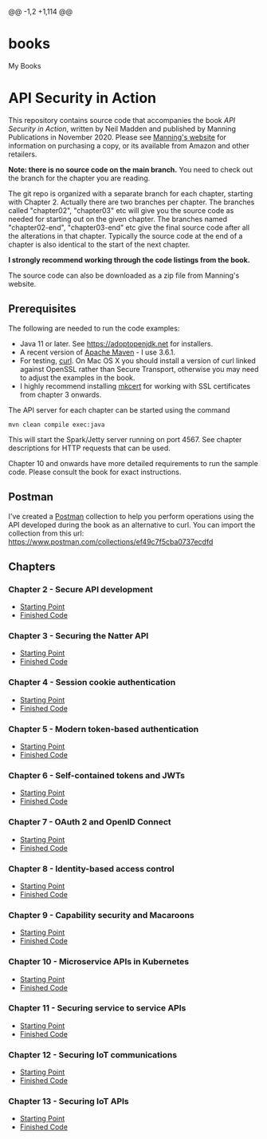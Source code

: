 @@ -1,2 +1,114 @@
# books
My Books
# API Security in Action

This repository contains source code that accompanies the book
*API Security in Action*, written by Neil Madden and published by
Manning Publications in November 2020.
Please see [Manning's website](https://www.manning.com/books/api-security-in-action?a_aid=api_security_in_action&a_bid=6806e3b6)
for information on purchasing a copy, or its available from Amazon
and other retailers.

**Note: there is no source code on the main branch.** You need to check
out the branch for the chapter you are reading.

The git repo is organized with a separate branch for each chapter,
starting with Chapter 2. Actually there are two branches
per chapter. The branches called "chapter02", "chapter03" etc will
give you the source code as needed for starting out on the given chapter.
The branches named "chapter02-end", "chapter03-end" etc give the
final source code after all the alterations in that chapter. Typically
the source code at the end of a chapter is also identical to the start
of the next chapter.

**I strongly recommend working through the code listings from the book.**

The source code can also be downloaded as a zip file from Manning's website.

## Prerequisites

The following are needed to run the code examples:

 - Java 11 or later. See https://adoptopenjdk.net for installers.
 - A recent version of [Apache Maven](https://maven.apache.org) - I use 3.6.1.
 - For testing, [curl](https://curl.haxx.se). On Mac OS X you should install
 a version of curl linked against OpenSSL rather than Secure Transport, otherwise
 you may need to adjust the examples in the book.
 - I highly recommend installing [mkcert](https://github.com/FiloSottile/mkcert)
 for working with SSL certificates from chapter 3 onwards.

The API server for each chapter can be started using the command

    mvn clean compile exec:java

This will start the Spark/Jetty server running on port 4567. See chapter
descriptions for HTTP requests that can be used.

Chapter 10 and onwards have more detailed requirements to run the sample code.
Please consult the book for exact instructions.

## Postman

I've created a [Postman](https://www.postman.com) collection to help you perform operations using the API developed
during the book as an alternative to curl. You can import the collection from this url:
https://www.postman.com/collections/ef49c7f5cba0737ecdfd

## Chapters

### Chapter 2 - Secure API development

 - [Starting Point](https://github.com/NeilMadden/apisecurityinaction/tree/chapter02)
 - [Finished Code](https://github.com/NeilMadden/apisecurityinaction/tree/chapter02-end)

### Chapter 3 - Securing the Natter API

 - [Starting Point](https://github.com/NeilMadden/apisecurityinaction/tree/chapter03)
 - [Finished Code](https://github.com/NeilMadden/apisecurityinaction/tree/chapter03-end)

### Chapter 4 - Session cookie authentication

 - [Starting Point](https://github.com/NeilMadden/apisecurityinaction/tree/chapter04)
 - [Finished Code](https://github.com/NeilMadden/apisecurityinaction/tree/chapter04-end)

### Chapter 5 - Modern token-based authentication

 - [Starting Point](https://github.com/NeilMadden/apisecurityinaction/tree/chapter05)
 - [Finished Code](https://github.com/NeilMadden/apisecurityinaction/tree/chapter05-end)

### Chapter 6 - Self-contained tokens and JWTs

 - [Starting Point](https://github.com/NeilMadden/apisecurityinaction/tree/chapter06)
 - [Finished Code](https://github.com/NeilMadden/apisecurityinaction/tree/chapter06-end)

### Chapter 7 - OAuth 2 and OpenID Connect

 - [Starting Point](https://github.com/NeilMadden/apisecurityinaction/tree/chapter07)
 - [Finished Code](https://github.com/NeilMadden/apisecurityinaction/tree/chapter07-end)

### Chapter 8 - Identity-based access control

 - [Starting Point](https://github.com/NeilMadden/apisecurityinaction/tree/chapter08)
 - [Finished Code](https://github.com/NeilMadden/apisecurityinaction/tree/chapter08-end)

### Chapter 9 - Capability security and Macaroons

 - [Starting Point](https://github.com/NeilMadden/apisecurityinaction/tree/chapter09)
 - [Finished Code](https://github.com/NeilMadden/apisecurityinaction/tree/chapter09-end)

### Chapter 10 - Microservice APIs in Kubernetes

 - [Starting Point](https://github.com/NeilMadden/apisecurityinaction/tree/chapter10)
 - [Finished Code](https://github.com/NeilMadden/apisecurityinaction/tree/chapter10-end)

### Chapter 11 - Securing service to service APIs

 - [Starting Point](https://github.com/NeilMadden/apisecurityinaction/tree/chapter11)
 - [Finished Code](https://github.com/NeilMadden/apisecurityinaction/tree/chapter11-end)

### Chapter 12 - Securing IoT communications

 - [Starting Point](https://github.com/NeilMadden/apisecurityinaction/tree/chapter12)
 - [Finished Code](https://github.com/NeilMadden/apisecurityinaction/tree/chapter12-end)

### Chapter 13 - Securing IoT APIs

 - [Starting Point](https://github.com/NeilMadden/apisecurityinaction/tree/chapter13)
 - [Finished Code](https://github.com/NeilMadden/apisecurityinaction/tree/chapter13-end)
